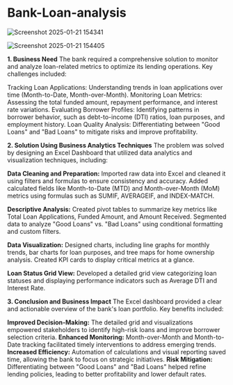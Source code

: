 # Bank-Loan-analysis

![Screenshot 2025-01-21 154341](https://github.com/user-attachments/assets/7356c77f-aec8-4779-ab79-f8aadfbf08cf)

![Screenshot 2025-01-21 154405](https://github.com/user-attachments/assets/cb157bea-8991-445e-a070-3001372150f7)



**1. Business Need**
The bank required a comprehensive solution to monitor and analyze loan-related metrics to optimize its lending operations. Key challenges included:

Tracking Loan Applications: Understanding trends in loan applications over time (Month-to-Date, Month-over-Month).
Monitoring Loan Metrics: Assessing the total funded amount, repayment performance, and interest rate variations.
Evaluating Borrower Profiles: Identifying patterns in borrower behavior, such as debt-to-income (DTI) ratios, loan purposes, and employment history.
Loan Quality Analysis: Differentiating between "Good Loans" and "Bad Loans" to mitigate risks and improve profitability.


**2. Solution Using Business Analytics Techniques**
The problem was solved by designing an Excel Dashboard that utilized data analytics and visualization techniques, including:

**Data Cleaning and Preparation:**
Imported raw data into Excel and cleaned it using filters and formulas to ensure consistency and accuracy.
Added calculated fields like Month-to-Date (MTD) and Month-over-Month (MoM) metrics using formulas such as SUMIF, AVERAGEIF, and INDEX-MATCH.

**Descriptive Analysis:**
Created pivot tables to summarize key metrics like Total Loan Applications, Funded Amount, and Amount Received.
Segmented data to analyze "Good Loans" vs. "Bad Loans" using conditional formatting and custom filters.

**Data Visualization:**
Designed charts, including line graphs for monthly trends, bar charts for loan purposes, and tree maps for home ownership analysis.
Created KPI cards to display critical metrics at a glance.

**Loan Status Grid View:**
Developed a detailed grid view categorizing loan statuses and displaying performance indicators such as Average DTI and Interest Rate.

**3. Conclusion and Business Impact**
The Excel dashboard provided a clear and actionable overview of the bank's loan portfolio. Key benefits included:

**Improved Decision-Making:** The detailed grid and visualizations empowered stakeholders to identify high-risk loans and improve borrower selection criteria.
**Enhanced Monitoring:** Month-over-Month and Month-to-Date tracking facilitated timely interventions to address emerging trends.
**Increased Efficiency:** Automation of calculations and visual reporting saved time, allowing the bank to focus on strategic initiatives.
**Risk Mitigation:** Differentiating between "Good Loans" and "Bad Loans" helped refine lending policies, leading to better profitability and lower default rates.
